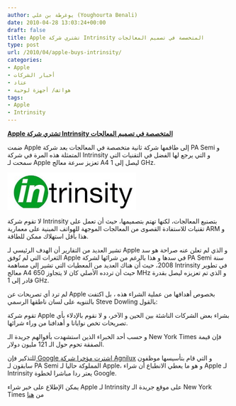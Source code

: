 ```yaml
---
author: يوغرطة بن علي (Youghourta Benali)
date: 2010-04-28 13:03:24+00:00
draft: false
title: Apple تشتري شركة Intrinsity المتخصصة في تصميم المعالجات
type: post
url: /2010/04/apple-buys-intrinsity/
categories:
- Apple
- أخبار الشركات
- عتاد
- هواتف/ أجهزة لوحية
tags:
- Apple
- Intrinsity
---
```


[**Apple تشتري شركة Intrinsity المتخصصة في تصميم المعالجات**](https://www.it-scoop.com/2010/04/apple-buys-intrinsity/)


ضمت Apple إلى طاقمها شركة ثانية متخصصة في المعالجات بعد شركة PA Semi و المتمثلة هذه المرة في شركة Intrinsity و التي يرجع لها الفضل في التقنيات التي سمحت لـ Apple تعزيز سرعة معالج A4 ليصل إلى 1 GHz.

[![](Intrinsity.jpg)
](https://www.it-scoop.com/2010/04/apple-buys-intrinsity/)

لا تقوم شركة Intrinsity بتصنيع المعالجات، لكنها تهتم بتصميمها، حيث أن تعمل على تقنيات للاستفادة القصوى من المعالجات الموجهة للهواتف المبنية على معمارية ARM و هذا بأقل استهلاك ممكن للطاقة.

تشير العديد من التقارير أن الهدف الرئيسي لـ Apple و الذي لم تعلن عنه صراحة هو سد الثغرات التي لم تُوفق Apple في سدها و هذا بالرغم من شرائها لشركة PA Semi سنة 2008، حيث أن هناك العديد من المعطيات التي تشير إلى مساهمة Intrinsity في تطوير معالج A4 حيث أن تردده الأصلي كان لا يتجاوز 650 MHz و الذي تم تعزيزه ليصل بقدرة قادر إلى 1 GHz.

لم ترد أي تصريحات عن Apple بخصوص أهدافها من عملية الشراء هذه ، بل اكتفت بالتنويه على لسان ناطقها الرسمي Steve Dowling بالقول:

تقوم شركة Apple بشراء بعض الشركات الناشئة بين الحين و الآخر، و لا نقوم بالإدلاء بأي تصريحات تخص نوايانا و أهدافنا من وراء شرائها.

و حسب أحد الخبراء الذين استشهدت بأقوالهم جريدة الـ New York Times فإن قيمة الصفقة تحوم حول الـ 121 مليون دولار.

للتذكير فإن[ Google اشترت مؤخرا شركة Agnilux](https://www.it-scoop.com/2010/04/google-buys-startup-agnilux/) و التي قام بتأسيسها موظفون سابقون لـ PA Semi المملوكة حاليا لـ Apple، و هو ما يعطي الانطباع أن شراء Apple لـ Intrinsity يعتر ردا مباشرا لخطوة Google.

يمكن الإطلاع على خبر شراء Apple لـ Intrinsity على موقع جريدة الـ New York Times من [هنا](http://www.nytimes.com/2010/04/28/technology/28apple.html?src=busln)
